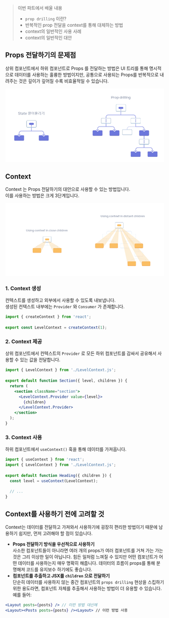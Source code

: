 > 이번 파트에서 배울 내용
> - `prop drilling` 이란?  
> - 반복적인 prop 전달을 context를 통해 대체하는 방법  
> - context의 일반적인 사용 사례  
> - context의 일반적인 대안  

## Props 전달하기의 문제점
상위 컴포넌트에서 하위 컴포넌트로 Props 를 전달하는 방법은 UI 트리를 통해 명시적으로 데이터를 사용하는 훌륭한 방법이지만, 공통으로 사용되는 Props를 반복적으로 내려주는 것은 깊이가 깊어질 수록 비효율적일 수 있습니다.  

![State 끌어올리기](./state.png)

## Context
Context 는 Props 전달하기의 대안으로 사용할 수 있는 방법입니다.  
이를 사용하는 방법은 크게 3단계입니다.  

![Context](./context.png)

### 1. Context 생성
컨텍스트를 생성하고 외부에서 사용할 수 있도록 내보냅니다.  
생성된 컨텍스트 내부에는 `Provider` 와 `Consumer` 가 존재합니다.  

```js
import { createContext } from 'react';

export const LevelContext = createContext(1);
```

### 2. Context 제공
상위 컴포넌트에서 컨텍스트의 `Provider` 로 모든 하위 컴포넌트를 감싸서 공유해서 사용할 수 있는 값을 전달합니다.  

```jsx
import { LevelContext } from './LevelContext.js';

export default function Section({ level, children }) {
  return (
    <section className="section">
      <LevelContext.Provider value={level}>
        {children}
      </LevelContext.Provider>
    </section>
  );
}
```

### 3. Context 사용
하위 컴포넌트에서 `useContext()` 훅을 통해 데이터를 가져옵니다.  

```jsx
import { useContext } from 'react';
import { LevelContext } from './LevelContext.js';

export default function Heading({ children }) {
  const level = useContext(LevelContext);
  
  // ...
}
```

## Context를 사용하기 전에 고려할 것
Context는 데이터를 전달하고 가져와서 사용하기에 굉장히 편리한 방법이기 때문에 남용하기 쉽지만, 먼저 고려해야 할 점이 있습니다.

- **Props 전달하기 방식을 우선적으로 사용하기**  
사소한 컴포넌트들이 아니라면 여러 개의 props가 여러 컴포넌트를 거쳐 가는 가는 것은 그리 이상한 일이 아닙니다. 힘든 일처럼 느껴질 수 있지만 어떤 컴포넌트가 어떤 데이터를 사용하는지 매우 명확히 해줍니다. 데이터의 흐름이 props를 통해 분명해져 코드를 유지보수 하기에도 좋습니다.  
- **컴포넌트를 추출하고 JSX를 `children` 으로 전달하기**  
단순히 데이터를 사용하지 않는 중간 컴포넌트의 `props drilling` 현상을 스킵하기 위한 용도라면, 컴포넌트 자체를 추출해서 사용하는 방법이 더 유용할 수 있습니다.  
예를 들어:

```jsx
<Layout posts={posts} /> // 이런 방법 대신에
<Layout><Posts posts={posts} /><Layout> // 이런 방법 사용
```
